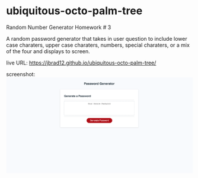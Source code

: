 # ubiquitous-octo-palm-tree
Random Number Generator Homework # 3


A random password generator that takes in user question to include lower case charaters, upper case charaters, numbers, special charaters, or a mix of the four and displays to screen.

live URL: https://jbrad12.github.io/ubiquitous-octo-palm-tree/

screenshot: ![screenshot HW#3](/screenshotHW3.png?raw=true) 
